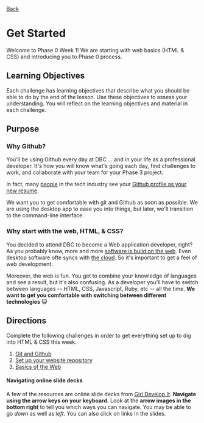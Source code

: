 [Back](../)

# Get Started

Welcome to Phase 0 Week 1! We are starting with web basics (HTML & CSS) and introducing you to Phase 0 process.

## Learning Objectives
Each challenge has learning objectives that describe what you should be able to do by the end of the lesson. Use these objectives to assess your understanding. You will reflect on the learning objectives and material in each challenge. 

## Purpose

### Why Github?

You'll be using Github every day at DBC ... and in your life as a professional developer.  It's how you will know what's going each day, find challenges to work, and collaborate with your team for your Phase 3 project.

In fact, many <a href="https://twitter.com/jeresig/status/33968704983138304" target="_blank">people</a> in the tech industry see your <a href="http://code.dblock.org/github-is-your-new-resume" target="_blank">Github profile as your new resume</a>.

We want you to get comfortable with git and Github as soon as possible.  We are using the desktop app to ease you into things, but later, we'll transition to the command-line interface.

### Why start with the web, HTML, & CSS?

You decided to attend DBC to become a Web application developer, right? As you probably know, more and more <a href="http://skillcrush.com/2012/08/08/saas/" target="_blank">software is build on the web</a>. Even desktop software ofte syncs with <a href="http://skillcrush.com/2012/04/19/the-cloud/" target="_blank">the cloud</a>. So it's important to get a feel of web development. 

Moreover, the web is fun. You get to combine your knowledge of languages and see a result, but it's also confusing. As a developer you'll have to switch between languages -- HTML, CSS, Javascript, Ruby, etc -- all the time. **We want to get you comfortable with switching between different technologies** :smiley_cat:

## Directions

Complete the following challenges in order to get everything set up to dig into HTML & CSS this week.

1. [Git and Github](1_git_and_github.md)
2. [Set up your website repository](2_set_up_repo.md)
3. [Basics of the Web](3_web_basics.md)

#### Navigating online slide decks

A few of the resources are online slide decks from <a href="http://www.girldevelopit.com" target="_blank">Girl Develop It</a>.  **Navigate using the arrow keys on your keyboard.** Look at the **arrow images in the bottom right** to tell you which ways you can navigate.  You may be able to go *down* as well as *left*. You can also click on links in the slides.
